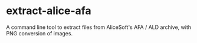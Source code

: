 # extract-alice-afa

A command line tool to extract files from AliceSoft's AFA / ALD archive, with PNG conversion of images.


